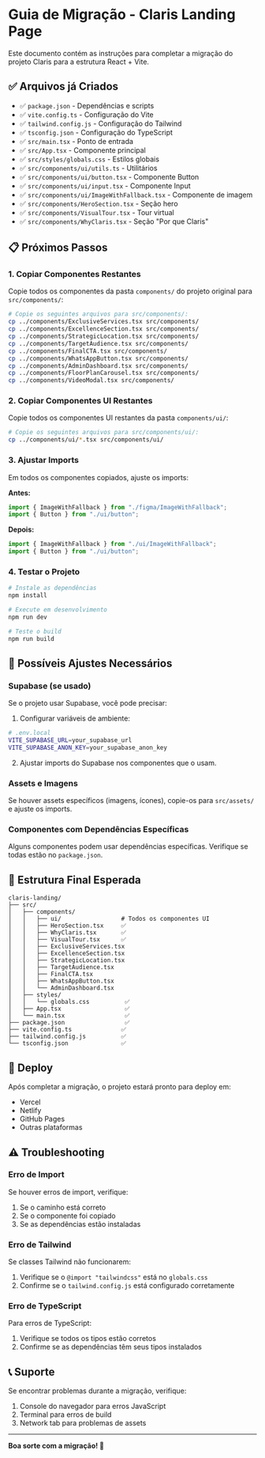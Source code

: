 # Guia de Migração - Claris Landing Page

Este documento contém as instruções para completar a migração do projeto Claris para a estrutura React + Vite.

## ✅ Arquivos já Criados

- ✅ `package.json` - Dependências e scripts
- ✅ `vite.config.ts` - Configuração do Vite
- ✅ `tailwind.config.js` - Configuração do Tailwind
- ✅ `tsconfig.json` - Configuração do TypeScript
- ✅ `src/main.tsx` - Ponto de entrada
- ✅ `src/App.tsx` - Componente principal
- ✅ `src/styles/globals.css` - Estilos globais
- ✅ `src/components/ui/utils.ts` - Utilitários
- ✅ `src/components/ui/button.tsx` - Componente Button
- ✅ `src/components/ui/input.tsx` - Componente Input
- ✅ `src/components/ui/ImageWithFallback.tsx` - Componente de imagem
- ✅ `src/components/HeroSection.tsx` - Seção hero
- ✅ `src/components/VisualTour.tsx` - Tour virtual
- ✅ `src/components/WhyClaris.tsx` - Seção "Por que Claris"

## 📋 Próximos Passos

### 1. Copiar Componentes Restantes

Copie todos os componentes da pasta `components/` do projeto original para `src/components/`:

```bash
# Copie os seguintes arquivos para src/components/:
cp ../components/ExclusiveServices.tsx src/components/
cp ../components/ExcellenceSection.tsx src/components/
cp ../components/StrategicLocation.tsx src/components/
cp ../components/TargetAudience.tsx src/components/
cp ../components/FinalCTA.tsx src/components/
cp ../components/WhatsAppButton.tsx src/components/
cp ../components/AdminDashboard.tsx src/components/
cp ../components/FloorPlanCarousel.tsx src/components/
cp ../components/VideoModal.tsx src/components/
```

### 2. Copiar Componentes UI Restantes

Copie todos os componentes UI restantes da pasta `components/ui/`:

```bash
# Copie os seguintes arquivos para src/components/ui/:
cp ../components/ui/*.tsx src/components/ui/
```

### 3. Ajustar Imports

Em todos os componentes copiados, ajuste os imports:

**Antes:**
```typescript
import { ImageWithFallback } from "./figma/ImageWithFallback";
import { Button } from "./ui/button";
```

**Depois:**
```typescript
import { ImageWithFallback } from "./ui/ImageWithFallback";
import { Button } from "./ui/button";
```

### 4. Testar o Projeto

```bash
# Instale as dependências
npm install

# Execute em desenvolvimento
npm run dev

# Teste o build
npm run build
```

## 🔧 Possíveis Ajustes Necessários

### Supabase (se usado)
Se o projeto usar Supabase, você pode precisar:

1. Configurar variáveis de ambiente:
```bash
# .env.local
VITE_SUPABASE_URL=your_supabase_url
VITE_SUPABASE_ANON_KEY=your_supabase_anon_key
```

2. Ajustar imports do Supabase nos componentes que o usam.

### Assets e Imagens
Se houver assets específicos (imagens, ícones), copie-os para `src/assets/` e ajuste os imports.

### Componentes com Dependências Específicas
Alguns componentes podem usar dependências específicas. Verifique se todas estão no `package.json`.

## 📱 Estrutura Final Esperada

```
claris-landing/
├── src/
│   ├── components/
│   │   ├── ui/                 # Todos os componentes UI
│   │   ├── HeroSection.tsx     ✅
│   │   ├── WhyClaris.tsx       ✅
│   │   ├── VisualTour.tsx      ✅
│   │   ├── ExclusiveServices.tsx
│   │   ├── ExcellenceSection.tsx
│   │   ├── StrategicLocation.tsx
│   │   ├── TargetAudience.tsx
│   │   ├── FinalCTA.tsx
│   │   ├── WhatsAppButton.tsx
│   │   └── AdminDashboard.tsx
│   ├── styles/
│   │   └── globals.css          ✅
│   ├── App.tsx                  ✅
│   └── main.tsx                 ✅
├── package.json                 ✅
├── vite.config.ts              ✅
├── tailwind.config.js          ✅
└── tsconfig.json               ✅
```

## 🚀 Deploy

Após completar a migração, o projeto estará pronto para deploy em:
- Vercel
- Netlify  
- GitHub Pages
- Outras plataformas

## ⚠️ Troubleshooting

### Erro de Import
Se houver erros de import, verifique:
1. Se o caminho está correto
2. Se o componente foi copiado
3. Se as dependências estão instaladas

### Erro de Tailwind
Se classes Tailwind não funcionarem:
1. Verifique se o `@import "tailwindcss"` está no `globals.css`
2. Confirme se o `tailwind.config.js` está configurado corretamente

### Erro de TypeScript
Para erros de TypeScript:
1. Verifique se todos os tipos estão corretos
2. Confirme se as dependências têm seus tipos instalados

## 📞 Suporte

Se encontrar problemas durante a migração, verifique:
1. Console do navegador para erros JavaScript
2. Terminal para erros de build
3. Network tab para problemas de assets

---

**Boa sorte com a migração! 🎉**